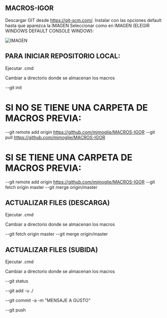 ## MACROS-IGOR

Descargar GIT desde https://git-scm.com/. 
Instalar con las opciones default hasta que aparezca la IMAGEN
Seleccionar como en IMAGEN (ELEGIR WINDOWS DEFAULT CONSOLE WINDOW): 

![IMAGEN](https://github.com/mjmoglie/MACROS-IGOR/blob/master/IMAGENES/3f03e277-1d72-407b-869a-0c7f22fcfb85.jpg)

## PARA INICIAR REPOSITORIO LOCAL:

Ejecutar .cmd

Cambiar a directorio donde se almacenan los macros

--git init

# SI NO SE TIENE UNA CARPETA DE MACROS PREVIA:

--git remote add origin https://github.com/mjmoglie/MACROS-IGOR
--git pull https://github.com/mjmoglie/MACROS-IGOR

# SI SE TIENE UNA CARPETA DE MACROS PREVIA:

--git remote add origin https://github.com/mjmoglie/MACROS-IGOR
--git fetch origin master
--git merge origin/master

## ACTUALIZAR FILES (DESCARGA)

Ejecutar .cmd

Cambiar a directorio donde se almacenan los macros

--git fetch origin master
--git merge origin/master

## ACTUALIZAR FILES (SUBIDA)

Ejecutar .cmd

Cambiar a directorio donde se almacenan los macros

--git status

--git add -u ./

--git commit -a -m "MENSAJE A GUSTO" 

--git push

